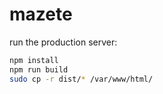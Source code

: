 # mazete

run the production server:

```bash
npm install
npm run build
sudo cp -r dist/* /var/www/html/